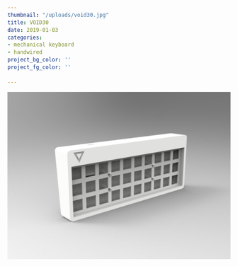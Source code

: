 ```yaml
---
thumbnail: "/uploads/void30.jpg"
title: VOID30
date: 2019-01-03
categories:
- mechanical keyboard
- handwired
project_bg_color: ''
project_fg_color: ''

---
```

![](/uploads/void30.jpg)